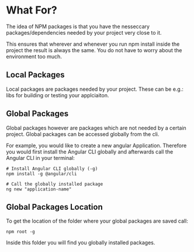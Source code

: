 # What For?
The idea of NPM packages is that you have the nesseccary packages/dependencies needed by your project very close to it.

This ensures that wherever and whenever you run npm install inside the project the result is always the same. You do not have to worry about the environment too much.

## Local Packages
Local packages are packages needed by your project. These can be e.g.: libs for building or testing your applciaiton.

## Global Packages
Global packages however are packages which are not needed by a certain project. 
Global packages can be accessed globally from the cli.

For example, you would like to create a new angular Application. Therefore you would first install the Angular CLI globally and afterwards call the Angular CLI in your terminal:

``` shell
# Install Angular CLI globally (-g)
npm install -g @angular/cli

# Call the globally installed package
ng new "application-name"
```

## Global Packages Location

To get the location of the folder where your global packages are saved call:

``` shell
npm root -g
```

Inside this folder you will find you globally installed packages.
